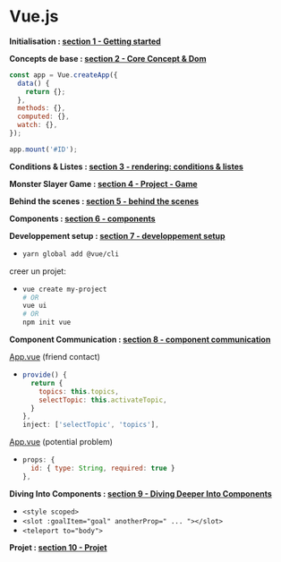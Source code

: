 # Vue.js

**Initialisation : [section 1 - Getting started](section%201%20-%20Getting%20started)**

**Concepts de base : [section 2 - Core Concept & Dom](section%202%20-%20Core%20Concepts%20&%20Dom)**

  ```js
  const app = Vue.createApp({
    data() {
      return {};
    },
    methods: {},
    computed: {},
    watch: {},
  });

  app.mount('#ID');
  ```

**Conditions & Listes : [section 3 - rendering: conditions & listes](section%203%20-%20rendering%3a%20conditions%20&%20listes)**

**Monster Slayer Game : [section 4 - Project - Game](section%204%20-%20Project%20-%20Game)**

**Behind the scenes : [section 5 - behind the scenes](section%205%20-%20behind%20the%20scenes)**

**Components : [section 6 - components](section%206%20-%20components)**

**Developpement setup : [section 7 - developpement setup](section%207%20-%20developpement%20setup)**

- 
  ```sh
  yarn global add @vue/cli
  ```

creer un projet:

-  
  ```sh
  vue create my-project
  # OR
  vue ui
  # OR
  npm init vue
  ```

**Component Communication : [section 8 - component communication](section%208%20-%20component%20communication)**

[App.vue](./section%208%20-%20component%20communication/project%20-%20potential%20problem/src/App.vue) (friend contact)

- 
  ```js
  provide() {
    return {
      topics: this.topics,
      selectTopic: this.activateTopic,
    }
  },
  inject: ['selectTopic', 'topics'],
  ```

[App.vue](./section%208%20-%20component%20communication/project%20-%20friend%20contact/src/App.vue) (potential problem)

- 
  ```js
  props: {
    id: { type: String, required: true }
  },
  ```

**Diving Into Components : [section 9 - Diving Deeper Into Components](section%209%20-%20Diving%20Deeper%20Into%20Components)**

- `<style scoped>`
- `<slot :goalItem="goal" anotherProp=" ... "></slot>`
- `<teleport to="body">`

**Projet : [section 10 - Projet](section%2010%20-%20Projet)**
